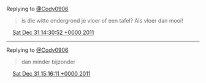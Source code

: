 Replying to [@Cody0906](https://twitter.com/@Cody0906/status/153081163915866112)

> is die witte ondergrond je vloer of een tafel? Als vloer dan mooi\!

<img src="../../media/tweet.ico" width="12" /> [Sat Dec 31 14:30:52 +0000 2011](https://twitter.com/DromerDenker/status/153120942804054017)

----

Replying to [@Cody0906](https://twitter.com/@Cody0906/status/153122358129991681)

> dan minder bijzonder

<img src="../../media/tweet.ico" width="12" /> [Sat Dec 31 15:16:11 +0000 2011](https://twitter.com/DromerDenker/status/153132348836298753)